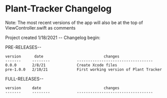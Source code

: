 # Plant-Tracker Changelog

Note: The most recent versions of the app will also be at the top of ViewController.swift as comments

Project created 1/18/2021 -- Changelog begin:

PRE-RELEASES--

	version		 date							changes
	-------		--------			----------------------------------
	0.0.0		2/8/21				Create Xcode files
	pre-1.0.0	2/10/21				First working version of Plant Tracker
											

FULL-RELEASES--

	version		date							changes
	-------		--------			----------------------------------
	
